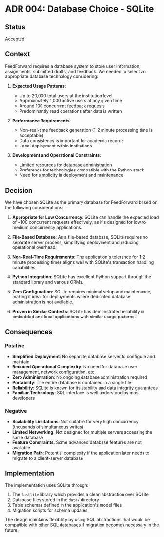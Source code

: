 # ADR 004: Database Choice - SQLite

## Status

Accepted

## Context

FeedForward requires a database system to store user information, assignments, submitted drafts, and feedback. We needed to select an appropriate database technology considering:

1. **Expected Usage Patterns**:
   - Up to 20,000 total users at the institution level
   - Approximately 1,000 active users at any given time
   - Around 100 concurrent feedback requests
   - Predominantly read operations after data is written

2. **Performance Requirements**:
   - Non-real-time feedback generation (1-2 minute processing time is acceptable)
   - Data consistency is important for academic records
   - Local deployment within institutions

3. **Development and Operational Constraints**:
   - Limited resources for database administration
   - Preference for technologies compatible with the Python stack
   - Need for simplicity in deployment and maintenance

## Decision

We have chosen SQLite as the primary database for FeedForward based on the following considerations:

1. **Appropriate for Low Concurrency**: SQLite can handle the expected load of ~100 concurrent requests effectively, as it's designed for low to medium concurrency applications.

2. **File-Based Database**: As a file-based database, SQLite requires no separate server process, simplifying deployment and reducing operational overhead.

3. **Non-Real-Time Requirements**: The application's tolerance for 1-2 minute processing times aligns well with SQLite's transaction handling capabilities.

4. **Python Integration**: SQLite has excellent Python support through the standard library and various ORMs.

5. **Zero Configuration**: SQLite requires minimal setup and maintenance, making it ideal for deployments where dedicated database administration is not available.

6. **Proven in Similar Contexts**: SQLite has demonstrated reliability in embedded and local applications with similar usage patterns.

## Consequences

### Positive

- **Simplified Deployment**: No separate database server to configure and maintain
- **Reduced Operational Complexity**: No need for database user management, network configuration, etc.
- **Zero Administration**: No ongoing database administration required
- **Portability**: The entire database is contained in a single file
- **Reliability**: SQLite is known for its stability and data integrity guarantees
- **Familiar Technology**: SQL interface is well understood by most developers

### Negative

- **Scalability Limitations**: Not suitable for very high concurrency (thousands of simultaneous writes)
- **Limited Networking**: Not designed for multiple servers accessing the same database
- **Feature Constraints**: Some advanced database features are not available
- **Migration Path**: Potential complexity if the application later needs to migrate to a client-server database

## Implementation

The implementation uses SQLite through:

1. The `fastlite` library which provides a clean abstraction over SQLite
2. Database files stored in the `data/` directory
3. Table schemas defined in the application's model files
4. Migration scripts for schema updates

The design maintains flexibility by using SQL abstractions that would be compatible with other SQL databases if migration becomes necessary in the future.